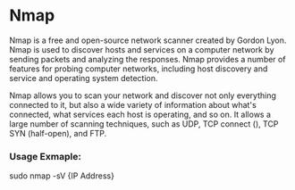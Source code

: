 # Nmap
Nmap is a free and open-source network scanner created by Gordon Lyon. Nmap is used to discover hosts and services on a computer network by sending packets and analyzing the responses. Nmap provides a number of features for probing computer networks, including host discovery and service and operating system detection.

Nmap allows you to scan your network and discover not only everything connected to it, but also a wide variety of information about what's connected, what services each host is operating, and so on. It allows a large number of scanning techniques, such as UDP, TCP connect (), TCP SYN (half-open), and FTP.

### Usage Exmaple:
sudo nmap -sV {IP Address}